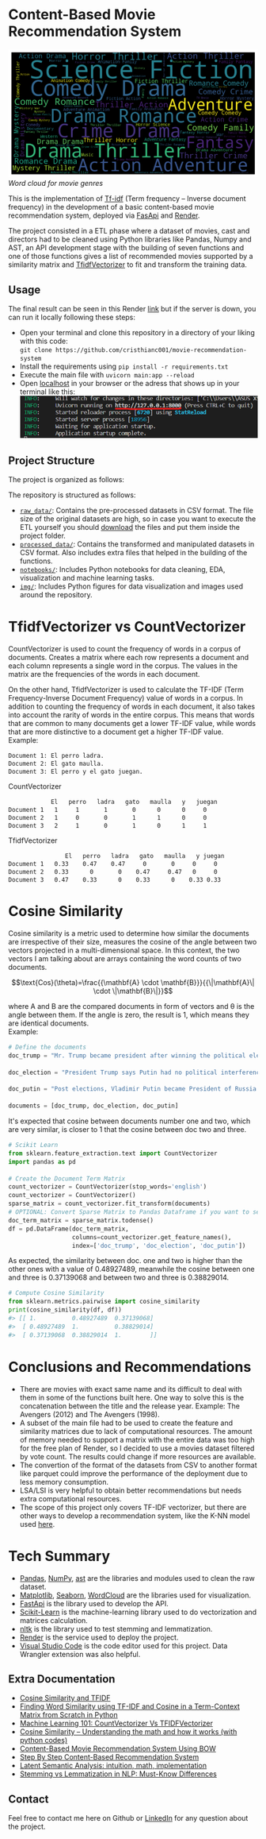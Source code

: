 # Content-Based Movie Recommendation System

![Word cloud for movie genres](https://raw.githubusercontent.com/cristhianc001/movie-recommendation-system/main/img/wordcloud.png)  
*Word cloud for movie genres*


This is the implementation of [Tf-idf](https://es.wikipedia.org/wiki/Tf-idf) (Term frequency – Inverse document frequency) in the development of a basic content-based movie recommendation system, deployed via [FasApi](https://fastapi.tiangolo.com/) and [Render](https://render.com/).

The project consisted in a ETL phase where a dataset of movies, cast and directors had to be cleaned using Python libraries like Pandas, Numpy and AST, an API development stage with the building of seven functions and one of those functions gives a list of recommended movies supported by a similarity matrix and [TfidfVectorizer](https://scikit-learn.org/stable/modules/generated/sklearn.feature_extraction.text.TfidfVectorizer.html) to fit and transform the training data.

## Usage

The final result can be seen in this Render [link](https://movie-recommendation-system-gbft.onrender.com/) but if the server is down, you can run it locally following these steps:

- Open your terminal and clone this repository in a directory of your liking with this code:<br>
`git clone https://github.com/cristhianc001/movie-recommendation-system`
- Install the requirements using `pip install -r requirements.txt`
- Execute the main file with `uvicorn main:app --reload`
- Open [localhost](http://localhost:8000/) in your browser or the adress that shows up in your terminal like this:
![Terminal after executing Uvicorn](https://raw.githubusercontent.com/cristhianc001/movie-recommendation-system/main/img/uvicorn-screenshot.png) 


## Project Structure

The project is organized as follows:

The repository is structured as follows:

- [`raw_data/`](raw_data/): Contains the pre-processed datasets in CSV format. The file size of the original datasets are high, so in case you want to execute the ETL yourself you should [download](https://drive.google.com/drive/folders/1RN0PqQ4cq9jMhDk1jx4S5OXc3Q5eHpco?usp=sharing) the files and put them inside the project folder. 
- [`processed_data/`](processed_data/): Contains the transformed and manipulated datasets in CSV format. Also includes extra files that helped in the building of the functions.
- [`notebooks/`](notebooks/): Includes Python notebooks for data cleaning, EDA, visualization and machine learning tasks. 
- [`img/`](img/): Includes Python figures for data visualization and images used around the repository.

# TfidfVectorizer vs CountVectorizer

CountVectorizer is used to count the frequency of words in a corpus of documents. Creates a matrix where each row represents a document and each column represents a single word in the corpus. The values ​​in the matrix are the frequencies of the words in each document.

On the other hand, TfidfVectorizer is used to calculate the TF-IDF (Term Frequency-Inverse Document Frequency) value of words in a corpus. In addition to counting the frequency of words in each document, it also takes into account the rarity of words in the entire corpus. This means that words that are common to many documents get a lower TF-IDF value, while words that are more distinctive to a document get a higher TF-IDF value. <br>
Example:

    Document 1: El perro ladra.
    Document 2: El gato maulla.
    Document 3: El perro y el gato juegan.

CountVectorizer

                El   perro   ladra   gato   maulla   y   juegan
    Document 1   1     1       1       0      0      0     0
    Document 2   1     0       0       1      1      0     0
    Document 3   2     1       0       1      0      1     1


TfidfVectorizer

                    El   perro   ladra   gato   maulla   y juegan
    Document 1   0.33    0.47    0.47     0       0     0     0
    Document 2   0.33      0       0    0.47     0.47   0     0
    Document 3   0.47    0.33      0    0.33      0    0.33 0.33

# Cosine Similarity
Cosine similarity is a metric used to determine how similar the documents are irrespective of their size, measures the cosine of the angle between two vectors projected in a multi-dimensional space. In this context, the two vectors I am talking about are arrays containing the word counts of two documents.

$$\text{Cos}(\theta)=\frac{{\mathbf{A} \cdot \mathbf{B}}}{{\|\mathbf{A}\| \cdot \|\mathbf{B}\|}}$$

where A and B are the compared documents in form of vectors and θ is the angle between them. If the angle is zero, the result is 1, which means they are identical documents.<br>
Example:

```python
# Define the documents
doc_trump = "Mr. Trump became president after winning the political election. Though he lost the support of some republican friends, Trump is friends with President Putin"

doc_election = "President Trump says Putin had no political interference is the election outcome. He says it was a witchhunt by political parties. He claimed President Putin is a friend who had nothing to do with the election"

doc_putin = "Post elections, Vladimir Putin became President of Russia. President Putin had served as the Prime Minister earlier in his political career"

documents = [doc_trump, doc_election, doc_putin]
```
It's expected that cosine between documents number one and two, which are very similar, is closer to 1 that the cosine between doc two and three.


```python
# Scikit Learn
from sklearn.feature_extraction.text import CountVectorizer
import pandas as pd

# Create the Document Term Matrix
count_vectorizer = CountVectorizer(stop_words='english')
count_vectorizer = CountVectorizer()
sparse_matrix = count_vectorizer.fit_transform(documents)
# OPTIONAL: Convert Sparse Matrix to Pandas Dataframe if you want to see the word frequencies.
doc_term_matrix = sparse_matrix.todense()
df = pd.DataFrame(doc_term_matrix, 
                  columns=count_vectorizer.get_feature_names(), 
                  index=['doc_trump', 'doc_election', 'doc_putin'])
```

As expected, the similarity between doc. one and two is higher than the other ones with a value of 0.48927489, meanwhile the cosine between one and three is 0.37139068 and between two and three is 0.38829014.

```python
# Compute Cosine Similarity
from sklearn.metrics.pairwise import cosine_similarity
print(cosine_similarity(df, df))
#> [[ 1.          0.48927489  0.37139068]
#>  [ 0.48927489  1.          0.38829014]
#>  [ 0.37139068  0.38829014  1.        ]]

```

# Conclusions and Recommendations
- There are movies with exact same name and its difficult to deal with them in some of the functions built here. One way to solve this is the concatenation between the title and the release year. Example: The Avengers (2012) and The Avengers (1998).
- A subset of the main file had to be used to create the feature and similarity matrices due to lack of computational resources. The amount of memory needed to support a matrix with the entire data was too high for the free plan of Render, so I decided to use a movies dataset filtered by vote count. The results could change if more resources are available.
- The convertion of the format of the datasets from CSV to another format like parquet could improve the performance of the deployment due to less memory consumption.
- LSA/LSI is very helpful to obtain better recommendations but needs extra computational resources.
- The scope of this project only covers TF-IDF vectorizer, but there are other ways to develop a recommendation system, like the K-NN model used [here](https://www.analyticsvidhya.com/blog/2020/08/recommendation-system-k-nearest-neighbors/).

# Tech Summary
- [Pandas](https://pandas.pydata.org/docs/), [NumPy](https://numpy.org/doc/), [ast](https://docs.python.org/3/library/ast.html) are the libraries and modules used to clean the raw dataset.
- [Matplotlib](https://matplotlib.org/stable/index.html), [Seaborn](https://seaborn.pydata.org/), [WordCloud](https://pypi.org/project/wordcloud/) are the libraries used for visualization.
- [FastApi](https://fastapi.tiangolo.com/) is the library used to develop the API.
- [Scikit-Learn](https://scikit-learn.org/stable/) is the machine-learning library used to do vectorization and matrices calculation.
- [nltk](https://www.nltk.org/install.html) is the library used to test stemming and lemmatization.
- [Render](https://render.com/) is the service used to deploy the project.
- [Visual Studio Code](https://code.visualstudio.com/) is the code editor used for this project. Data Wrangler extension was also helpful.

## Extra Documentation
- [Cosine Similarity and TFIDF](https://medium.com/web-mining-is688-spring-2021/cosine-similarity-and-tfidf-c2a7079e13fa)
- [Finding Word Similarity using TF-IDF and Cosine in a Term-Context Matrix from Scratch in Python](https://towardsdatascience.com/finding-word-similarity-using-tf-idf-in-a-term-context-matrix-from-scratch-in-python-e423533a407)
- [Machine Learning 101: CountVectorizer Vs TFIDFVectorizer](https://enjoymachinelearning.com/blog/countvectorizer-vs-tfidfvectorizer/#:~:text=CountVectorizer%20simply%20counts%20the%20number,is%20to%20the%20whole%20corpus.)
- [Cosine Similarity – Understanding the math and how it works (with python codes)](https://www.machinelearningplus.com/nlp/cosine-similarity/)
- [Content-Based Movie Recommendation System Using BOW](https://www.youtube.com/watch?v=gtymDEKRr4A)
- [Step By Step Content-Based Recommendation System](https://medium.com/@prateekgaurav/step-by-step-content-based-recommendation-system-823bbfd0541c)
- [Latent Semantic Analysis: intuition, math, implementation](https://towardsdatascience.com/latent-semantic-analysis-intuition-math-implementation-a194aff870f8)
- [Stemming vs Lemmatization in NLP: Must-Know Differences](https://www.analyticsvidhya.com/blog/2022/06/stemming-vs-lemmatization-in-nlp-must-know-differences/#:~:text=Stemming%20is%20a%20process%20that,'%20would%20return%20'Car'.)

## Contact

 Feel free to contact me here on Github or [LinkedIn](https://www.linkedin.com/in/cristhiancastro/) for any question about the project.